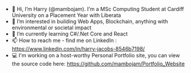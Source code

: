 - 👋 Hi, I’m Harry (@mambojam). I'm a MSc Computing Student at Cardiff University on a Placement Year with Liberata
- 👀 I’m interested in building Web Apps, Blockchain, anything with environmental or societal impact
- 🌱 I’m currently learning C#/.Net Core and React 
- 📫 How to reach me - find me on LinkedIn : https://www.linkedin.com/in/harry-jacobs-8546b7198/
- 💻 I'm working on a host-worthy Personal Portfolio site, you can view the source code here: https://github.com/mambojam/Portfolio_Website

<!---
mambojam/mambojam is a ✨ special ✨ repository because its `README.md` (this file) appears on your GitHub profile.
You can click the Preview link to take a look at your changes.
--->
